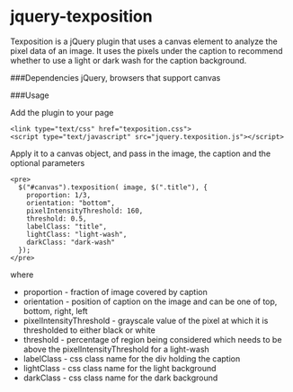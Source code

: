 jquery-texposition
===========

Texposition is a jQuery plugin that uses a canvas element to analyze the pixel data of an image. It uses the pixels under the caption to recommend whether to use a light or dark wash for the caption background.

###Dependencies
jQuery, browsers that support canvas

###Usage

Add the plugin to your page

    <link type="text/css" href="texposition.css">
    <script type="text/javascript" src="jquery.texposition.js"></script>

Apply it to a canvas object, and pass in the image, the caption and the optional parameters

    <pre>
      $("#canvas").texposition( image, $(".title"), { 
        proportion: 1/3,
        orientation: "bottom",
    	pixelIntensityThreshold: 160,
    	threshold: 0.5,
    	labelClass: "title",
    	lightClass: "light-wash",
    	darkClass: "dark-wash"
      });
    </pre>
    
where
* proportion - fraction of image covered by caption
* orientation - position of caption on the image and can be one of top, bottom, right, left
* pixelIntensityThreshold - grayscale value of the pixel at which it is thresholded to either black or white
* threshold - percentage of region being considered which needs to be above the pixelIntensityThreshold for a light-wash
* labelClass - css class name for the div holding the caption
* lightClass - css class name for the light background
* darkClass - css class name for the dark background
    